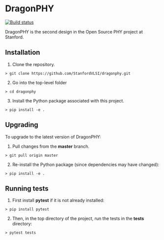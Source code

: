 # DragonPHY

[![Build status](https://badge.buildkite.com/df233a0a276c870f908484cdf1e94db22868edd69514c7a977.svg?branch=master)](https://buildkite.com/stanford-aha/dragonphy)

DragonPHY is the second design in the Open Source PHY project at Stanford.

## Installation

1. Clone the repository.
```shell
> git clone https://github.com/StanfordVLSI/dragonphy.git
```
2. Go into the top-level folder
```shell
> cd dragonphy
```
3. Install the Python package associated with this project.
```shell
> pip install -e .
```

## Upgrading

To upgrade to the latest version of DragonPHY:
1. Pull changes from the **master** branch.
```shell
> git pull origin master
```
2. Re-install the Python package (since dependencies may have changed):
```shell
> pip install -e .
```

## Running tests

1. First install **pytest** if it is not already installed:
```shell
> pip install pytest
```
2. Then, in the top directory of the project, run the tests in the **tests** directory:
```shell
> pytest tests
```
